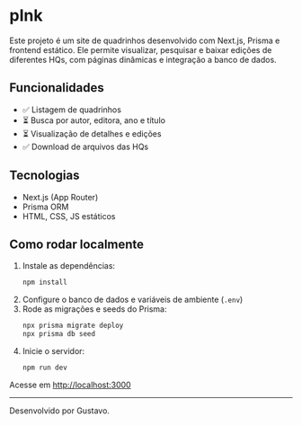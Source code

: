 # pInk

Este projeto é um site de quadrinhos desenvolvido com Next.js, Prisma e frontend estático. Ele permite visualizar, pesquisar e baixar edições de diferentes HQs, com páginas dinâmicas e integração a banco de dados.

## Funcionalidades
- ✅ Listagem de quadrinhos
- ⏳ Busca por autor, editora, ano e título
- ⏳ Visualização de detalhes e edições
- ✅ Download de arquivos das HQs

## Tecnologias
- Next.js (App Router)
- Prisma ORM
- HTML, CSS, JS estáticos

## Como rodar localmente
1. Instale as dependências:
   ```sh
   npm install
   ```
2. Configure o banco de dados e variáveis de ambiente (`.env`)
3. Rode as migrações e seeds do Prisma:
   ```sh
   npx prisma migrate deploy
   npx prisma db seed
   ```
4. Inicie o servidor:
   ```sh
   npm run dev
   ```

Acesse em [http://localhost:3000](http://localhost:3000)

---

Desenvolvido por Gustavo.

